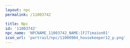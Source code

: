 ```yaml
---
layout: npc
permalink: /11003742

title: Npc
id: '11003742'
npc_name: 'NPCNAME_11003742_NAME:[F]Timaion01'
icon_url: 'portrait/npc/11000904_housekeeper12_p.png'
---
```

